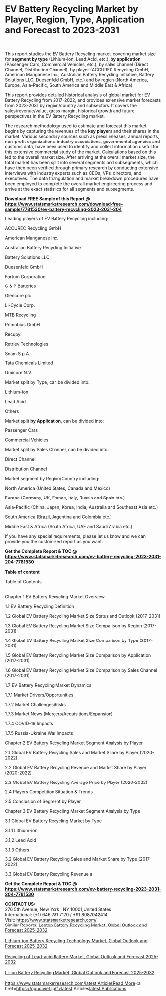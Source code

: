 <h1>EV Battery Recycling Market by Player, Region, Type, Application and Forecast to 2023-2031</h1><br/><p>This report studies the EV Battery Recycling market, covering market size for <strong>segment by type</strong> (Lithium-ion, Lead Acid, etc.), <strong>by application</strong> (Passenger Cars, Commercial Vehicles, etc.), by sales channel (Direct Channel, Distribution Channel), by player (ACCUREC Recycling GmbH, American Manganese Inc., Australian Battery Recycling Initiative, Battery Solutions LLC, Duesenfeld GmbH, etc.) and by region (North America, Europe, Asia-Pacific, South America and Middle East & Africa).</p><p>This report provides detailed historical analysis of global market for EV Battery Recycling from 2017-2022, and provides extensive market forecasts from 2023-2031 by region/country and subsectors. It covers the sales/revenue/value, gross margin, historical growth and future perspectives in the EV Battery Recycling market.</p><p>The research methodology used to estimate and forecast this market begins by capturing the revenues of the <strong>key players</strong> and their shares in the market. Various secondary sources such as press releases, annual reports, non-profit organizations, industry associations, governmental agencies and customs data, have been used to identify and collect information useful for this extensive commercial study of the market. Calculations based on this led to the overall market size. After arriving at the overall market size, the total market has been split into several segments and subsegments, which have then been verified through primary research by conducting extensive interviews with industry experts such as CEOs, VPs, directors, and executives. The data triangulation and market breakdown procedures have been employed to complete the overall market engineering process and arrive at the exact statistics for all segments and subsegments.</p><p><strong>Download FREE Sample of this Report @ <a href="https://www.statsmarketresearch.com/download-free-sample/7781530/ev-battery-recycling-2023-2031-204">https://www.statsmarketresearch.com/download-free-sample/7781530/ev-battery-recycling-2023-2031-204</a></strong></p><p>Leading players of EV Battery Recycling including:</p><p>ACCUREC Recycling GmbH</p><p>American Manganese Inc.</p><p>Australian Battery Recycling Initiative</p><p>Battery Solutions LLC</p><p>Duesenfeld GmbH</p><p>Fortum Corporation</p><p>G & P Batteries</p><p>Glencore plc</p><p>Li-Cycle Corp.</p><p>MTB Recycling</p><p>Primobius GmbH</p><p>Recupyl</p><p>Retriev Technologies</p><p>Snam S.p.A.</p><p>Tata Chemicals Limited</p><p>Umicore N.V.</p><p>Market split by Type, can be divided into:</p><p>Lithium-ion</p><p>Lead Acid</p><p>Others</p><p>Market split <strong>by Application</strong>, can be divided into:</p><p>Passenger Cars</p><p>Commercial Vehicles</p><p>Market split by Sales Channel, can be divided into:</p><p>Direct Channel</p><p>Distribution Channel</p><p>Market segment by Region/Country including:</p><p>North America (United States, Canada and Mexico)</p><p>Europe (Germany, UK, France, Italy, Russia and Spain etc.)</p><p>Asia-Pacific (China, Japan, Korea, India, Australia and Southeast Asia etc.)</p><p>South America (Brazil, Argentina and Colombia etc.)</p><p>Middle East & Africa (South Africa, UAE and Saudi Arabia etc.)</p><p>If you have any special requirements, please let us know and we can provide you the customized report as you want.</p><div><b>Get the Complete Report & TOC @ <a href="https://www.statsmarketresearch.com/ev-battery-recycling-2023-2031-204-7781530">https://www.statsmarketresearch.com/ev-battery-recycling-2023-2031-204-7781530</a></b></div><br><b>Table of content</b><p>Table of Contents<br />
 
 <br />
 
 Chapter 1 EV Battery Recycling Market Overview<br />
 
  1.1 EV Battery Recycling Definition<br />
 
  1.2 Global EV Battery Recycling Market Size Status and Outlook (2017-2031)<br />
 
  1.3 Global EV Battery Recycling Market Size Comparison by Region (2017-2031)<br />
 
  1.4 Global EV Battery Recycling Market Size Comparison by Type (2017-2031)<br />
 
  1.5 Global EV Battery Recycling Market Size Comparison by Application (2017-2031)<br />
 
  1.6 Global EV Battery Recycling Market Size Comparison by Sales Channel (2017-2031)<br />
 
  1.7 EV Battery Recycling Market Dynamics<br />
 
  1.7.1 Market Drivers/Opportunities<br />
 
  1.7.2 Market Challenges/Risks<br />
 
  1.7.3 Market News (Mergers/Acquisitions/Expansion)<br />
 
  1.7.4 COVID-19 Impacts<br />
 
  1.7.5 Russia-Ukraine War Impacts<br />
 
 Chapter 2 EV Battery Recycling Market Segment Analysis by Player<br />
 
  2.1 Global EV Battery Recycling Sales and Market Share by Player (2020-2022)<br />
 
  2.2 Global EV Battery Recycling Revenue and Market Share by Player (2020-2022)<br />
 
  2.3 Global EV Battery Recycling Average Price by Player (2020-2022)<br />
 
  2.4 Players Competition Situation & Trends<br />
 
  2.5 Conclusion of Segment by Player<br />
 
 Chapter 3 EV Battery Recycling Market Segment Analysis by Type<br />
 
  3.1 Global EV Battery Recycling Market by Type<br />
 
  3.1.1 Lithium-ion<br />
 
  3.1.2 Lead Acid<br />
 
  3.1.3 Others<br />
 
  3.2 Global EV Battery Recycling Sales and Market Share by Type (2017-2022)<br />
 
  3.3 Global EV Battery Recycling Revenue a<br><div><b>Get the Complete Report & TOC @ <a href="https://www.statsmarketresearch.com/ev-battery-recycling-2023-2031-204-7781530">https://www.statsmarketresearch.com/ev-battery-recycling-2023-2031-204-7781530</a></b></div></p> <b>CONTACT US:</b><br>276 5th Avenue, New York , NY 10001,United States<br>International: (+1) 646 781 7170 / +91 8087042414<br>Visit: <a href="https://www.statsmarketresearch.com/">https://www.statsmarketresearch.com/</a><br>Similar Reports: <a href="https://www.statsmarketresearch.com/ev-battery-recycling-2023-2031-204-7781530">Laptop Battery Recycling Market, Global Outlook and Forecast 2025-2032</a><br/><br/><a href="https://www.statsmarketresearch.com/ev-battery-recycling-2023-2031-204-7781530">Lithium-ion Battery Recycling Technology Market, Global Outlook and Forecast 2025-2032</a><br/><br/><a href="https://www.statsmarketresearch.com/ev-battery-recycling-2023-2031-204-7781530">Recycling of Lead-acid Battery Market, Global Outlook and Forecast 2025-2032</a><br/><br/><a href="https://www.statsmarketresearch.com/ev-battery-recycling-2023-2031-204-7781530">Li-ion Battery Recycling Market, Global Outlook and Forecast 2025-2032</a><br/><br/><a href="https://gyeongbokgung.com">https://www.statsmarketresearch.com/</a><a href="https://hallyeomaritime.com">latest Articles</a><a href="https://jingwansa.com">Read More</a><a href=https://nguoiviet.jp/">latest Articles</a><a href="https://www.intelmarketresearch.com/">latest Publications</a>